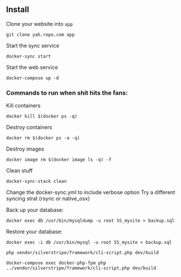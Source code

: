 ## Install

Clone your website into `app`

`git clone yah.repo.com app`

Start the sync service

`docker-sync start`

Start the web service

`docker-compose up -d`

### Commands to run when shit hits the fans:
Kill containers

`docker kill $(docker ps -q)`

Destroy containers

`docker rm $(docker ps -a -q)`

Destroy images

`docker image rm $(docker image ls -q) -f`

Clean stuff

`docker-sync-stack clean`

Change the docker-sync.yml to include verbose option
Try a different syncing strat (rsync or native_osx)

Back up your database:

`docker exec db /usr/bin/mysqldump -u root SS_mysite > backup.sql`

Restore your database:

`docker exec -i db /usr/bin/mysql -u root SS_mysite < backup.sql`


`php vendor/silverstripe/framework/cli-script.php dev/build`

`docker-compose exec docker-php-fpm php ../vendor/silverstripe/framework/cli-script.php dev/build`